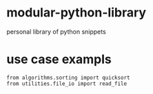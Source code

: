 # modular-python-library
 personal library of python snippets


# use case exampls
    from algorithms.sorting import quicksort
    from utilities.file_io import read_file

